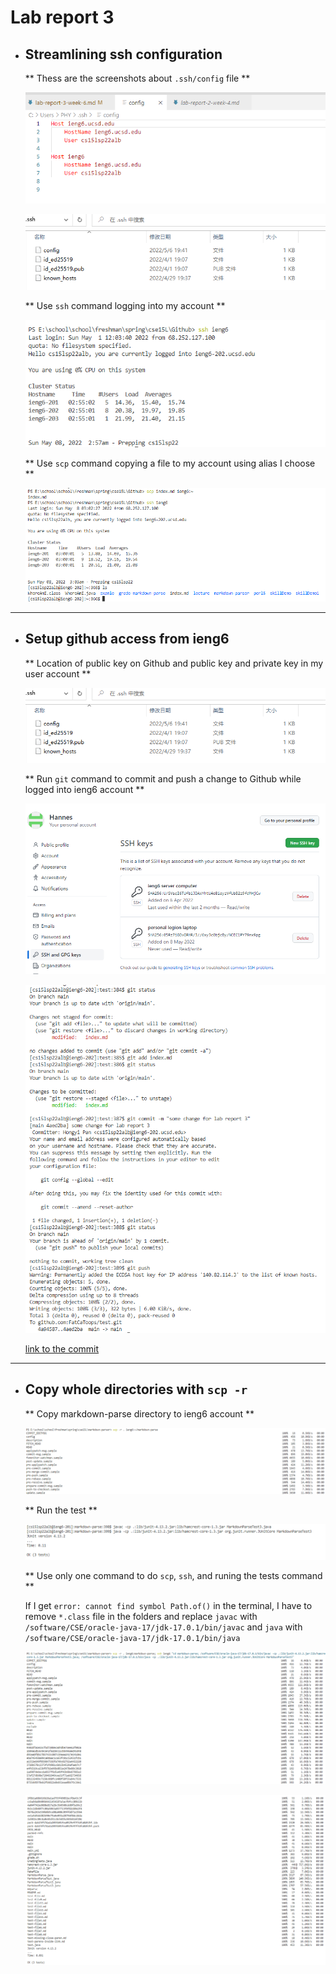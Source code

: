 # Lab report 3

* ## Streamlining ssh configuration

    ** Thess are the screenshots about `.ssh/config` file **

    ![.ssh](lab_report3_1_2.png) 
    
    ![.ssh](lab_report3_1_1.png)

    ** Use `ssh` command logging into my account **

    ![.ssh](lab_report3_1_3.png) 

    ** Use `scp` command copying a file to my account using alias I choose **

    ![.ssh](lab_report3_1_4.png)

---

* ## Setup github access from ieng6

    ** Location of public key on Github and public key and private key in my user account **

    ![.ssh](lab_report3_1_1.png)

    ** Run `git` command to commit and push a change to Github while logged into ieng6 account **

    ![.ssh](lab_report3_2_1.png)

    ![.ssh](lab_report3_2_2.png)

    [link to the commit](https://github.com/FatCaToops/test/commit/4aed2ba23a972867131515d9fa633f68a575ce10)

---

* ## Copy whole directories with `scp -r`

    ** Copy markdown-parse directory to ieng6 account **

    ![3](lab_report3_3_1.png)

    ** Run the test **

    ![3](lab_report3_3_2.png)

    ** Use only one command to do `scp`, `ssh`, and runing the tests command **

    If I get `error: cannot find symbol Path.of()` in the terminal, I have to remove `*.class` file in the folders and replace `javac` with `/software/CSE/oracle-java-17/jdk-17.0.1/bin/javac` and `java` with `/software/CSE/oracle-java-17/jdk-17.0.1/bin/java` 

    ![3](lab_report3_3_3.png)

    ![3](lab_report3_3_4.png)
